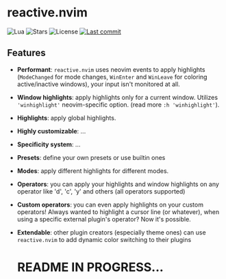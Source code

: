 # reactive.nvim

![Lua](https://img.shields.io/badge/Made%20with%20Lua-blueviolet.svg?style=for-the-badge&logo=lua)
![Stars](https://img.shields.io/github/stars/rasulomaroff/reactive.nvim?style=for-the-badge)
![License](https://img.shields.io/github/license/rasulomaroff/reactive.nvim?style=for-the-badge)
[![Last commit](https://img.shields.io/github/last-commit/ecosse3/nvim?style=for-the-badge)](https://github.com/ecosse3/nvim/commits/master)

## Features

- **Performant**: `reactive.nvim` uses neovim events to apply highlights (`ModeChanged` for mode changes, `WinEnter` and `WinLeave` for coloring active/inactive windows), your input isn't monitored at all.
- **Window highlights**: apply highlights only for a current window. Utilizes `'winhighlight'` neovim-specific option. (read more `:h 'winhighlight'`).
- **Highlights**: apply global highlights.
- **Highly customizable**: ...
- **Specificity system**: ...
- **Presets**: define your own presets or use builtin ones
- **Modes**: apply different highlights for different modes.
- **Operators**: you can apply your highlights and window highlights on any operator like 'd', 'c', 'y' and others (all operators supported)
- **Custom operators**: you can even apply highlights on your custom operators! Always wanted to highlight a cursor line (or whatever), when using a specific external plugin's operator? Now it's possible.
- **Extendable**: other plugin creators (especially theme ones) can use `reactive.nvim` to add dynamic color switching to their plugins


  # README IN PROGRESS...

